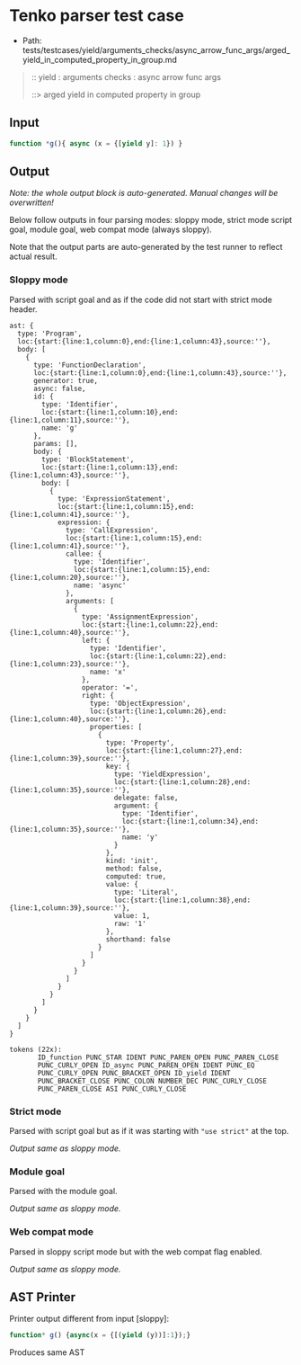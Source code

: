 # Tenko parser test case

- Path: tests/testcases/yield/arguments_checks/async_arrow_func_args/arged_yield_in_computed_property_in_group.md

> :: yield : arguments checks : async arrow func args
>
> ::> arged yield in computed property in group

## Input

`````js
function *g(){ async (x = {[yield y]: 1}) }
`````

## Output

_Note: the whole output block is auto-generated. Manual changes will be overwritten!_

Below follow outputs in four parsing modes: sloppy mode, strict mode script goal, module goal, web compat mode (always sloppy).

Note that the output parts are auto-generated by the test runner to reflect actual result.

### Sloppy mode

Parsed with script goal and as if the code did not start with strict mode header.

`````
ast: {
  type: 'Program',
  loc:{start:{line:1,column:0},end:{line:1,column:43},source:''},
  body: [
    {
      type: 'FunctionDeclaration',
      loc:{start:{line:1,column:0},end:{line:1,column:43},source:''},
      generator: true,
      async: false,
      id: {
        type: 'Identifier',
        loc:{start:{line:1,column:10},end:{line:1,column:11},source:''},
        name: 'g'
      },
      params: [],
      body: {
        type: 'BlockStatement',
        loc:{start:{line:1,column:13},end:{line:1,column:43},source:''},
        body: [
          {
            type: 'ExpressionStatement',
            loc:{start:{line:1,column:15},end:{line:1,column:41},source:''},
            expression: {
              type: 'CallExpression',
              loc:{start:{line:1,column:15},end:{line:1,column:41},source:''},
              callee: {
                type: 'Identifier',
                loc:{start:{line:1,column:15},end:{line:1,column:20},source:''},
                name: 'async'
              },
              arguments: [
                {
                  type: 'AssignmentExpression',
                  loc:{start:{line:1,column:22},end:{line:1,column:40},source:''},
                  left: {
                    type: 'Identifier',
                    loc:{start:{line:1,column:22},end:{line:1,column:23},source:''},
                    name: 'x'
                  },
                  operator: '=',
                  right: {
                    type: 'ObjectExpression',
                    loc:{start:{line:1,column:26},end:{line:1,column:40},source:''},
                    properties: [
                      {
                        type: 'Property',
                        loc:{start:{line:1,column:27},end:{line:1,column:39},source:''},
                        key: {
                          type: 'YieldExpression',
                          loc:{start:{line:1,column:28},end:{line:1,column:35},source:''},
                          delegate: false,
                          argument: {
                            type: 'Identifier',
                            loc:{start:{line:1,column:34},end:{line:1,column:35},source:''},
                            name: 'y'
                          }
                        },
                        kind: 'init',
                        method: false,
                        computed: true,
                        value: {
                          type: 'Literal',
                          loc:{start:{line:1,column:38},end:{line:1,column:39},source:''},
                          value: 1,
                          raw: '1'
                        },
                        shorthand: false
                      }
                    ]
                  }
                }
              ]
            }
          }
        ]
      }
    }
  ]
}

tokens (22x):
       ID_function PUNC_STAR IDENT PUNC_PAREN_OPEN PUNC_PAREN_CLOSE
       PUNC_CURLY_OPEN ID_async PUNC_PAREN_OPEN IDENT PUNC_EQ
       PUNC_CURLY_OPEN PUNC_BRACKET_OPEN ID_yield IDENT
       PUNC_BRACKET_CLOSE PUNC_COLON NUMBER_DEC PUNC_CURLY_CLOSE
       PUNC_PAREN_CLOSE ASI PUNC_CURLY_CLOSE
`````

### Strict mode

Parsed with script goal but as if it was starting with `"use strict"` at the top.

_Output same as sloppy mode._

### Module goal

Parsed with the module goal.

_Output same as sloppy mode._

### Web compat mode

Parsed in sloppy script mode but with the web compat flag enabled.

_Output same as sloppy mode._

## AST Printer

Printer output different from input [sloppy]:

````js
function* g() {async(x = {[(yield (y))]:1});}
````

Produces same AST
